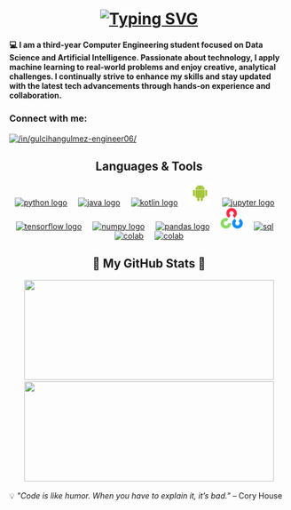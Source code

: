 <h1 align="center"><a href="https://git.io/typing-svg"><img src="https://readme-typing-svg.demolab.com?font=Fira+Code&weight=600&size=25&pause=1000&color=007BFF&center=true&vCenter=true&repeat=false&random=false&width=335&lines=Hi+%F0%9F%91%8B%2C+I'm+Gülcihan" alt="Typing SVG" /></a></h1>

<h4 align="left">
  
💻 I am a third-year Computer Engineering student focused on Data Science and Artificial Intelligence. Passionate about technology, I apply machine learning to real-world problems and enjoy creative, analytical challenges. I continually strive to enhance my skills and stay updated with the latest tech advancements through hands-on experience and collaboration.

</h4>

<h3 align="left">Connect with me:</h3>
<p align="left">
  <a href="https://linkedin.com/in/gülcihan-gülmez-engineer06" target="blank">
    <img align="center" src="https://raw.githubusercontent.com/rahuldkjain/github-profile-readme-generator/master/src/images/icons/Social/linked-in-alt.svg" alt="/in/gulcihangulmez-engineer06/" height="30" width="40" />
  </a>
</p>

  
<!-- Tech Stack -->
<h2 align="center">Languages & Tools</h2>

<div align="center">
  <a href="#"><img src="https://cdn.jsdelivr.net/gh/devicons/devicon/icons/python/python-original.svg" height="40" alt="python logo" /></a>
  <img width="12" />
  <a href="#"><img src="https://cdn.jsdelivr.net/gh/devicons/devicon/icons/java/java-original.svg" height="40" alt="java logo" /></a>
  <img width="12" />
  <a href="#"><img src="https://www.vectorlogo.zone/logos/kotlinlang/kotlinlang-icon.svg" height="40" alt="kotlin logo" /></a>
  <img width="12" />
  <a href="#"><img src="https://raw.githubusercontent.com/devicons/devicon/master/icons/android/android-original-wordmark.svg" height="40" alt="android" /></a>
  <img width="12" />
  <a href="#"><img src="https://cdn.jsdelivr.net/gh/devicons/devicon/icons/jupyter/jupyter-original.svg" height="40" alt="jupyter logo" /></a>
  <img width="12" />
  <a href="#"><img src="https://www.vectorlogo.zone/logos/tensorflow/tensorflow-icon.svg" height="40" alt="tensorflow logo" /></a>
  <img width="12" />
  <a href="#"><img src="https://cdn.jsdelivr.net/gh/devicons/devicon/icons/numpy/numpy-original.svg" height="40" alt="numpy logo" /></a>
  <img width="12" />
  <a href="#"><img src="https://cdn.jsdelivr.net/gh/devicons/devicon/icons/pandas/pandas-original.svg" height="40" alt="pandas logo" /></a>
  <img width="12" />
  <a href="#"><img src="https://raw.githubusercontent.com/devicons/devicon/master/icons/opencv/opencv-original.svg" height="40" alt="opencv" /></a>
  <img width="12" />
  <a href="#"><img src="https://github.com/Gulciha-n/Gulciha-n/assets/120305183/280c2bd9-6a68-4a2f-a1f8-949673a57f25" height="40" alt="sql" /></a>
  <img width="12" />
  <a href="#"><img src="https://github.com/Gulciha-n/Gulciha-n/assets/120305183/d9da1899-0a7d-4a92-9047-1709cdce442f" height="40" alt="colab" /></a>
  <img width="12" />
  <a href="#"><img src="https://cdn.prod.website-files.com/646dd1f1a3703e451ba81ecc/64777c3e071ec953437e6950_logo.svg" height="40" alt="colab" /></a>
</div>

<h2 align="center">🚀 My GitHub Stats 🚀</h2>

<p align="center">
  <img src="https://github-readme-stats.vercel.app/api?username=gulcihanglmz&show_icons=true&theme=tokyonight" width="450" height="180" style="display: inline-block;">
  <img src="https://github-readme-stats.vercel.app/api/top-langs/?username=gulcihanglmz&layout=compact&theme=tokyonight" width="450" height="180" style="display: inline-block;">
</p>

💡 *"Code is like humor. When you have to explain it, it’s bad."* – Cory House
